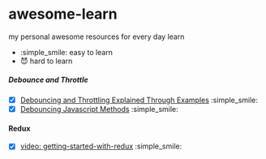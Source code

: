 # awesome-learn
my personal awesome resources for every day learn

- :simple_smile: easy to learn
- :smiling_imp: hard to learn

##### Debounce and Throttle

- [x] [Debouncing and Throttling Explained Through Examples](https://css-tricks.com/debouncing-throttling-explained-examples/) :simple_smile: 
- [x] [Debouncing Javascript Methods](http://unscriptable.com/2009/03/20/debouncing-javascript-methods/) :simple_smile:

#### Redux

- [x] [video: getting-started-with-redux](https://egghead.io/courses/getting-started-with-redux) :simple_smile:
